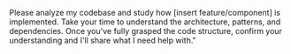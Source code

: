 Please analyze my codebase and study how [insert feature/component] is implemented. Take your time to understand the architecture, patterns, and dependencies. Once you've fully grasped the code structure, confirm your understanding and I'll share what I need help with."